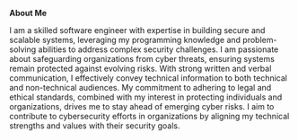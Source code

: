 **About Me**

I am a skilled software engineer with expertise in building secure and scalable systems, leveraging my programming knowledge and problem-solving abilities to address complex security challenges. I am passionate about safeguarding organizations from cyber threats, ensuring systems remain protected against evolving risks. With strong written and verbal communication, I effectively convey technical information to both technical and non-technical audiences.
My commitment to adhering to legal and ethical standards, combined with my interest in protecting individuals and organizations, drives me to stay ahead of emerging cyber risks. I aim to contribute to cybersecurity efforts in organizations by aligning my technical strengths and values with their security goals.
